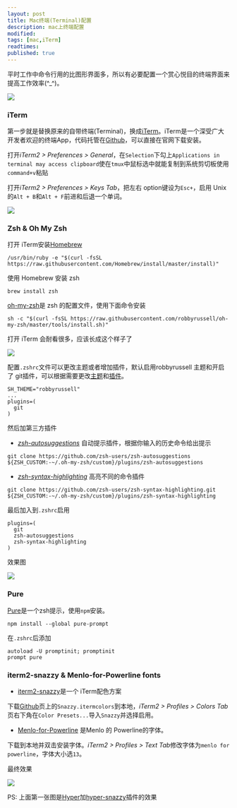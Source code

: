 ```yaml
---
layout: post
title: Mac终端(Terminal)配置
description: mac上终端配置
modified: 
tags: [mac,iTerm]
readtimes: 
published: true
---
```



平时工作中命令行用的比图形界面多，所以有必要配置一个赏心悦目的终端界面来提高工作效率(^_^)。

![](https://omv6w8gwo.qnssl.com/MacScreenShot%202018-07-20-5-35-35.png)

### iTerm
第一步就是替换原来的自带终端(Terminal)，换成[iTerm](https://www.iterm2.com/)。iTerm是一个深受广大开发者欢迎的终端App，代码托管在[Github](https://github.com/gnachman/iTerm2)，可以直接在官网下载安装。

打开*iTerm2 > Preferences > General*，在`Selection`下勾上`Applications in terminal may access clipboard`使在`tmux`中鼠标选中就能复制到系统剪切板使用`command+v`粘贴

打开*iTerm2 > Preferences > Keys Tab*，把左右 option键设为`Esc+`，启用 Unix 的`Alt + B`和`Alt + F`前进和后退一个单词。

![](https://omv6w8gwo.qnssl.com/ScreenShot-2018-07-20-%209-34-18.png)

### Zsh & Oh My Zsh

打开 iTerm安装[Homebrew](https://brew.sh/)

```shell
/usr/bin/ruby -e "$(curl -fsSL https://raw.githubusercontent.com/Homebrew/install/master/install)"
```

使用 Homebrew 安装 zsh

```shell
brew install zsh
```

[oh-my-zsh](https://github.com/robbyrussell/oh-my-zsh)是 zsh 的配置文件，使用下面命令安装

```shell
sh -c "$(curl -fsSL https://raw.githubusercontent.com/robbyrussell/oh-my-zsh/master/tools/install.sh)"
```

打开 iTerm 会耐看很多，应该长成这个样子了

![](https://omv6w8gwo.qnssl.com/MacScreenShot-2018-07-20-8-13.png)

配置`.zshrc`文件可以更改主题或者增加插件，默认启用robbyrussell 主题和开启了 git插件，可以根据需要更改[主题](https://github.com/robbyrussell/oh-my-zsh/wiki/Themes)和[插件](https://github.com/robbyrussell/oh-my-zsh/wiki/Plugins)。

```shell
SH_THEME="robbyrussell"
...
plugins=(
  git
)
```

然后加第三方插件

- [*zsh-autosuggestions*](https://github.com/zsh-users/zsh-autosuggestions) 自动提示插件，根据你输入的历史命令给出提示

```shell
git clone https://github.com/zsh-users/zsh-autosuggestions ${ZSH_CUSTOM:-~/.oh-my-zsh/custom}/plugins/zsh-autosuggestions
```

- [*zsh-syntax-highlighting*](https://github.com/zsh-users/zsh-syntax-highlighting) 高亮不同的命令插件

```shell
git clone https://github.com/zsh-users/zsh-syntax-highlighting.git ${ZSH_CUSTOM:-~/.oh-my-zsh/custom}/plugins/zsh-syntax-highlighting
```

最后加入到`.zshrc`启用

```shell
plugins=(
  git
  zsh-autosuggestions
  zsh-syntax-highlighting
)
```
效果图

![](https://omv6w8gwo.qnssl.com/ScreenShot%202018-07-20-8-47.png)

### Pure

[Pure](https://github.com/sindresorhus/pure)是一个zsh提示，使用`npm`安装。

```shell
npm install --global pure-prompt
```

在`.zshrc`后添加

```shell
autoload -U promptinit; promptinit
prompt pure
```

### iterm2-snazzy & Menlo-for-Powerline fonts
- [iterm2-snazzy](https://github.com/sindresorhus/iterm2-snazzy)是一个 iTerm配色方案

下载[Github](https://github.com/sindresorhus/iterm2-snazzy)页上的`Snazzy.itermcolors`到本地，*iTerm2 > Profiles > Colors Tab*页右下角在`Color Presets...`导入`Snazzy`并选择启用。

- [Menlo-for-Powerline](https://github.com/abertsch/Menlo-for-Powerline) 是Menlo 的 Powerline的字体。

下载到本地并双击安装字体。*iTerm2 > Profiles > Text Tab*修改字体为`menlo for powerline`，字体大小选`13`。

最终效果

![](https://omv6w8gwo.qnssl.com/ScreenShot-2018-07-20-9-25-43.png)

PS: 上面第一张图是[Hyper](https://hyper.is/)加[hyper-snazzy](https://github.com/sindresorhus/hyper-snazzy)插件的效果
